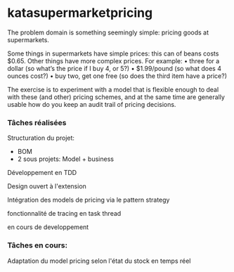 
# katasupermarketpricing
The problem domain is something seemingly simple: pricing goods at supermarkets.
 
Some things in supermarkets have simple prices: this can of beans costs $0.65. Other things have more complex prices. For example:
•     three for a dollar (so what’s the price if I buy 4, or 5?)
•     $1.99/pound (so what does 4 ounces cost?)
•     buy two, get one free (so does the third item have a price?)
 
The exercise is to experiment with a model that is flexible enough to deal with these (and other) pricing schemes, and at the same time are generally usable how do you keep an audit trail of pricing decisions.

### Tâches réalisées
Structuration du projet:
        

 - BOM    
 - 2 sous projets: Model + business

Développement en TDD

Design ouvert à l'extension

Intégration des models de pricing via le pattern strategy

fonctionnalité de tracing en task thread

en cours de developpement

### Tâches en cours:

Adaptation du model pricing selon l'état du stock en temps réel
